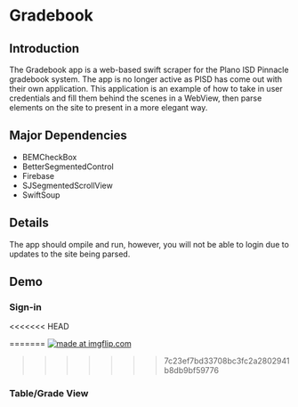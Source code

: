 # Gradebook
## Introduction

The Gradebook app is a web-based swift scraper for the Plano ISD Pinnacle gradebook system. The app is no longer active as PISD has come out with their own application. This application is an example of how to take in user credentials and fill them behind the scenes in a WebView, then parse elements on the site to present in a more elegant way.

## Major Dependencies
- BEMCheckBox
- BetterSegmentedControl
- Firebase
- SJSegmentedScrollView
- SwiftSoup

## Details

The app should ompile and run, however, you will not be able to login due to updates to the site being parsed.

## Demo

### Sign-in
<<<<<<< HEAD

=======
<a href="https://imgflip.com/gif/2drqqo"><img src="https://i.imgflip.com/2drqqo.gif" title="made at imgflip.com"/></a>
>>>>>>> 7c23ef7bd33708bc3fc2a2802941b8db9bf59776

### Table/Grade View
